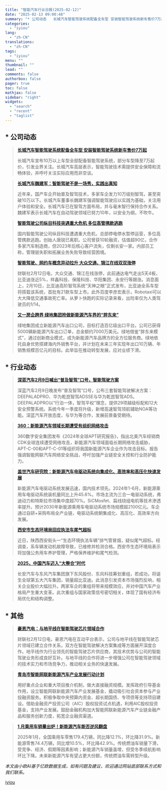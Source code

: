 ```yaml
---
title: "智能汽车行业日报(2025-02-12)"
date: "2025-02-13 09:00:48"
summary: "* 公司动态   长城汽车智能驾驶系统配备全车型 安装智能驾驶系统新车售价7万起        长..."
categories:
  - "iyiou"
lang:
  - "zh-CN"
translations:
  - "zh-CN"
tags:
  - "iyiou"
menu: ""
thumbnail: ""
lead: ""
comments: false
authorbox: false
pager: true
toc: false
mathjax: false
sidebar: "right"
widgets:
  - "search"
  - "recent"
  - "taglist"
---
```


\* 公司动态
-------

> **[长城汽车智能驾驶系统配备全车型 安装智能驾驶系统新车售价7万起](https://data.iyiou.com/intelligence/details/6ac1607e88ad1ddcdf17f37cc107343a)**
> 
> 
> 长城汽车宣布10万以上车型全部配备智能驾驶系统，部分车型降至7万起价，引发业界关注。长城汽车高层表示，智能驾驶技术需提供安全保障和流畅体验，并呼吁关注实际应用而非空谈。

> **[长城汽车魏建军：智能驾驶不是一场秀，实践出真知](https://data.iyiou.com/intelligence/details/4fd8bffec5b5805da13708e10a5b82e3)**
> 
> 
> 近年来，国产车企开始普及智驾技术，多家车企发力10万级别智驾，甚至突破10万以下。长城汽车董事长魏建军强调智能驾驶应以实践为基础，关注用户体验和安全。长城汽车已在智驾方面布局，并与毫末智行保持合作关系。魏建军表示长城汽车在自动驾驶领域已努力10年，以安全为纲，不吹牛。

> **[智能驾驶公司纵目科技突遇重大危机 多位高管携款逃跑](https://data.iyiou.com/intelligence/details/c15103b1cef18c1d6ec7d222a520fce7)**
> 
> 
> 国内智能驾驶公司纵目科技遭遇重大危机，总部停电停水暂停运营，多位高管携款逃跑。创始人唐锐已离职。公司曾获10轮融资，估值超90亿，合作多家汽车制造商，但2023年后核心客户流失，仅剩长安一家。内部员工称，管理层失职和拓展业务失败导致经营困境。

> **[智能驾驶、网约车概念异动拉升 大众交通、锦江在线双双涨停](https://data.iyiou.com/intelligence/details/ab2536c90aa06a9b96fc854b414c4f4a)**
> 
> 
> 财联社2月12日电，大众交通、锦江在线涨停，此前通达电气走出5天4板，比亚迪涨近5%，祥鑫科技、保隆科技、华阳集团、永安行等跟涨。消息面上，2月10日，比亚迪高阶智驾系统“天神之眼”正式发布，比亚迪全系车型将搭载该系统，首批有21款车型上市。此外百度李彦宏表示，Robotaxi可以大大降低交通事故死亡率。从萝卜快跑的实际记录来看，出险率仅为人类驾驶员的1/14。

> **[又一房企跨界 绿地集团抢做新能源汽车界的“胖东来”](https://data.iyiou.com/intelligence/details/e96e1adf40edc9e3637030359f3cad59)**
> 
> 
> 绿地集团成立新能源汽车出口公司，目标打造百亿级出口平台。公司已获得5000辆新能源汽车出口订单，总金额约7000万美元。绿地借鉴“胖东来模式”，通过创新商业模式，成为新能源汽车品牌方的全方位服务商。绿地依托自身优势搭建海内外销售平台，并计划在未来三年实现年出口10万辆、年销售规模百亿元的目标。此举旨在推动转型发展，应对业绩下滑。

\* 行业动态
-------

> **[深蓝汽车2月9日喊出“普及智驾”口号，智能驾驶方案](https://data.iyiou.com/intelligence/details/2fffa3b562c97a5328573606287dc9e3)**
> 
> 
> 深蓝汽车2月9日晚发布“普及智驾”口号，公布三套智能驾驶解决方案：DEEPALADPRO、华为乾崑智驾ADSSE与华为乾崑智驾ADS。DEEPALADPRO以“行泊一体，智驾平权”理念，提供29项越级标配和12大安全预警系统。系统今年一季度将升级，新增高速智驾领航辅助NOA等功能。深蓝汽车开放态度，与华为等合作，发展前景备受期待。

> **[360：新能源汽车领域长期遭受有组织网络攻击](https://data.iyiou.com/intelligence/details/22dbda9806d83d63502248d4ef944ed5)**
> 
> 
> 360数字安全集团发布《2024年全球APT研究报告》，指出北美汽车经销商CDK全球连续遭受网络攻击，新能源汽车领域面临长期网络攻击威胁，APT-C-00和APT-C-01等组织将我国新能源汽车企业作为攻击目标。报告强调智能网联汽车网络安全挑战，呼吁加强产业链安全关控和行业防护能力。

> **[盖世汽车研究院：新能源汽车电驱动系统向集成化、高效率和高压化快速发展](https://data.iyiou.com/intelligence/details/b7ac07e6b9da33e70e58ebfcae46eb85)**
> 
> 
> 新能源汽车电驱动系统发展迅速，国内技术领先。2024年1-6月，新能源乘用车电驱动系统装机量同比上升45.6%。市场主流为三合一电驱动系统，弗迪动力和特斯拉市场集中度超70%。SiCMosfet、扁线绕组电机等技术渗透率提升。预计2030年新能源乘用车电驱动系统市场规模超2100亿元。车企通过自研+采购布局全产业链，电驱动系统朝集成化、高压化、高效率方向发展。

> **[西安市生态环境局回应执法车尾气超标](https://data.iyiou.com/intelligence/details/6c03ee204087a8393721687e3a55dc52)**
> 
> 
> 近日，陕西西安街头一“生态环境执法车辆”排气管冒烟，疑似尾气超标。经调查，系车辆发动机故障导致，已维修并检测合格。西安市生态环境局表示将加强公务用车养护管理，严格保养维护和尾气检测。

> **[2025，中国汽车迈入“大整合”时代](https://data.iyiou.com/intelligence/details/ef461f6cacd4f949c2c40e033ce420c6)**
> 
> 
> 长安汽车与东风汽车集团旗下东风股份、东风科技筹划重组，若成功，将诞生全球第五大汽车集团，销量超比亚迪。此消息引发资本市场强烈反响，相关企业股价大幅拉升。两家车企的重组将带来规模效应，并对中国汽车产业格局产生重大变革。此次重组与国家政策信号密切相关，体现了国有经济布局优化和结构调整。

\* 其他
-----

> **[豪恩汽电：与地平线在智能驾驶芯片领域合作](https://data.iyiou.com/intelligence/details/13bb45600605a56cfd35106ae5d61597)**
> 
> 
> 财联社2月12日电，豪恩汽电在互动平台表示，公司与地平线在智能驾驶芯片领域已建立合作关系，双方在智能驾驶解决方案集成等方面展开深度合作。地平线作为行业领先的智能驾驶芯片供应商，其技术优势与公司的智能驾驶业务形成良好互补。与地平线的合作将进一步增强公司在智能驾驶领域的技术实力和市场竞争力，推动相关业务的快速发展。

> **[青岛市智能网联新能源汽车产业发展行动计划](https://data.iyiou.com/intelligence/details/775c3c3bdfa314ca57ec8402ef8b0abe)**
> 
> 
> 用好重点企业和重大项目推介机制，做大直接融资规模。发挥政府引导基金作用，设立智能网联新能源汽车产业发展基金，撬动吸引社会资本参与产业投融资服务。积极争取中央预算内资金、超长期国债、专项债等支持项目建设。借助金融资产投资公司（AIC）股权投资试点机遇，利用AIC股权投资基金，支持产业发展。鼓励金融机构加大智能网联新能源汽车产业链金融产品和服务创新力度，拓宽企业融资渠道。

> **[1 月乘用车销量出炉！新能源汽车能否逆风翻盘](https://data.iyiou.com/intelligence/details/41dbc5f2a1ef5234d1778b4059ea0b99)**
> 
> 
> 2025年1月，全国乘用车零售179.4万辆，同比降12.1%，环比降31.9%。新能源零售74.4万辆，同比增10.5%，环比降42.9%。传统燃油车销量下滑，受竞争、经济、假期等因素影响；新能源汽车销量虽增，但受冬季续航影响环比下降。未来新能源汽车有望占更大份额，传统燃油车需转型升级。

*本文由小欧AI基于亿欧数据生成，如有问题及建议，欢迎通过网站底部联系方式和我们联系。*

[iyiou](https://www.iyiou.com/data/202502131090112)
